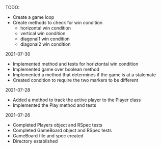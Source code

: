 TODO:
- Create a game loop
- Create methods to check for win condition
  - horizontal win condition
  - vertical win condition
  - diagonal1 win condition
  - diagonal2 win condition  

2021-07-30
- Implemented method and tests for horiztontal win condition
- Implemented game over boolean method
- Implemented a method that determines if the game is at a stalemate
- Created condition to require the two markers to be different

2021-07-28
- Added a method to track the active player to the Player class
- Implemented the Play method and tests

2021-07-26
- Completed Players object and RSpec tests
- Completed GameBoard object and RSpec tests
- GameBoard file and spec created
- Directory established
